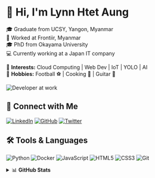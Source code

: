 # 👋 Hi, I'm Lynn Htet Aung

🎓 Graduate from UCSY, Yangon, Myanmar  
💼 Worked at Frontiir, Myanmar  
🎓 PhD from Okayama University  
💻 Currently working at a Japan IT company  

🚀 **Interests:** Cloud Computing | Web Dev | IoT | YOLO | AI  
🎯 **Hobbies:** Football ⚽ | Cooking 🍳 | Guitar 🎸  

![Developer at work](https://raw.githubusercontent.com/abhisheknaiidu/abhisheknaiidu/master/code.gif)

## 🔗 Connect with Me
[![LinkedIn](https://img.shields.io/badge/LinkedIn-0077B5.svg?logo=linkedin&logoColor=white)](https://www.linkedin.com/in/lynn-htet-aung-89b4b51a4/) 
[![GitHub](https://img.shields.io/badge/GitHub-000000.svg?logo=github&logoColor=white)](https://github.com/lynnhtetaung) 
[![Twitter](https://img.shields.io/badge/Twitter-1DA1F2.svg?logo=twitter&logoColor=white)](https://twitter.com/yourusername)

## 🛠 Tools & Languages
![Python](https://img.shields.io/badge/-Python-3776AB?logo=python&logoColor=white)
![Docker](https://img.shields.io/badge/-Docker-2496ED?logo=docker&logoColor=white)
![JavaScript](https://img.shields.io/badge/-JavaScript-F7DF1E?logo=javascript&logoColor=black)
![HTML5](https://img.shields.io/badge/-HTML5-E34F26?logo=html5&logoColor=white)
![CSS3](https://img.shields.io/badge/-CSS3-1572B6?logo=css3&logoColor=white)
![Git](https://img.shields.io/badge/-Git-F05032?logo=git&logoColor=white)

<details>
  <summary>📊 <b>GitHub Stats</b></summary>

  <br>

  ![Lynn's GitHub Stats](https://github-readme-stats.vercel.app/api?username=lynnhtetaung&show_icons=true&theme=default&hide_title=true&hide_border=true)

</details>
